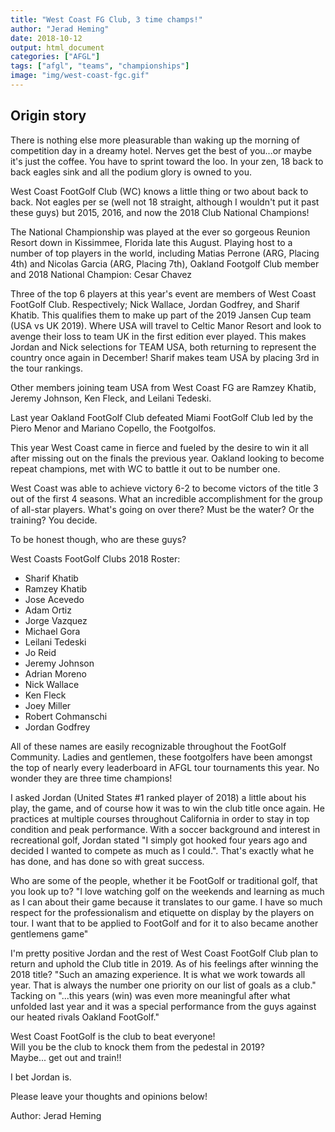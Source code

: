 ```yaml
---
title: "West Coast FG Club, 3 time champs!"
author: "Jerad Heming"
date: 2018-10-12
output: html_document
categories: ["AFGL"]
tags: ["afgl", "teams", "championships"]
image: "img/west-coast-fgc.gif"
---
```



## Origin story
There is nothing else more pleasurable than waking up the morning of competition day in a dreamy hotel. Nerves get the best of you...or maybe it's just the coffee. You have to sprint toward the loo. In your zen, 18 back to back eagles sink and all the podium glory is owned to you.

West Coast FootGolf Club (WC) knows a little thing or two about back to back. Not eagles per se (well not 18 straight, although I wouldn't put it past these guys) but 2015, 2016, and now the 2018 Club National Champions!

The National Championship was played at the ever so gorgeous Reunion Resort down in Kissimmee, Florida late this August. Playing host to a number of top players in the world, including Matias Perrone (ARG, Placing 4th) and Nicolas Garcia (ARG, Placing 7th), Oakland Footgolf Club member and 2018 National Champion: Cesar Chavez

Three of the top 6 players at this year's event are members of West Coast FootGolf Club. Respectively; Nick Wallace, Jordan Godfrey, and Sharif Khatib. This qualifies them to make up part of the 2019 Jansen Cup team (USA vs UK 2019). Where USA will travel to Celtic Manor Resort and look to avenge their loss to team UK in the first edition ever played. This makes Jordan and Nick selections for TEAM USA, both returning to represent the country once again in December! Sharif makes team USA by placing 3rd in the tour rankings.

Other members joining team USA from West Coast FG are Ramzey Khatib, Jeremy Johnson, Ken Fleck, and Leilani Tedeski.  

Last year Oakland FootGolf Club defeated Miami FootGolf Club led by the Piero Menor and Mariano Copello, the Footgolfos.

This year West Coast came in fierce and fueled by the desire to win it all after missing out on the finals the previous year. Oakland looking to become repeat champions, met with WC to battle it out to be number one.

West Coast was able to achieve victory 6-2 to become victors of the title 3 out of the first 4 seasons. What an incredible accomplishment for the group of all-star players. What's going on over there? Must be the water? Or the training? You decide.

To be honest though, who are these guys? 

West Coasts FootGolf Clubs 2018 Roster:

- Sharif Khatib 
- Ramzey Khatib
- Jose Acevedo 
- Adam Ortiz
- Jorge Vazquez 
- Michael Gora 
- Leilani Tedeski 
- Jo Reid 
- Jeremy Johnson 
- Adrian Moreno
- Nick Wallace 
- Ken Fleck
- Joey Miller 
- Robert Cohmanschi
- Jordan Godfrey

All of these names are easily recognizable throughout the FootGolf Community. Ladies and gentlemen, these footgolfers have been amongst the top of nearly every leaderboard in AFGL tour tournaments this year. No wonder they are three time champions!

I asked Jordan (United States #1 ranked player of 2018) a little about his play, the game, and of course how it was to win the club title once again. He practices at multiple courses throughout California in order to stay in top condition and peak performance. With a soccer background and interest in recreational golf, Jordan stated "I simply got hooked four years ago and decided I wanted to compete as much as I could.". That's exactly what he has done, and has done so with great success. 

Who are some of the people, whether it be FootGolf or traditional golf, that you look up to? 
 "I love watching golf on the weekends and learning as much as I can about their game because it translates to our game. I have so much respect for the professionalism and etiquette on display by the players on tour. I want that to be applied to FootGolf and for it to also became another gentlemens game"

I'm pretty positive Jordan and the rest of West Coast FootGolf Club plan to return and uphold the Club title in 2019. As of his feelings after winning the 2018 title? 
"Such an  amazing experience. It is what we work towards all year. That is always the number one priority on our list of goals as a club." Tacking on "...this years (win) was even more meaningful after what unfolded last year and it was a special performance from the guys against our heated rivals Oakland FootGolf."

 West Coast FootGolf is the club to beat everyone!  
 Will you be the club to knock them from the pedestal in 2019?    
 Maybe... 
 get out and train!!
 
 I bet Jordan is. 


Please leave your thoughts and opinions below!

Author: Jerad Heming


